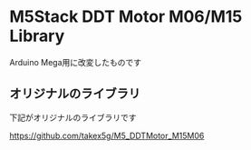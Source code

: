 # M5Stack DDT Motor M06/M15 Library

Arduino Mega用に改変したものです

## オリジナルのライブラリ

下記がオリジナルのライブラリです

https://github.com/takex5g/M5_DDTMotor_M15M06

